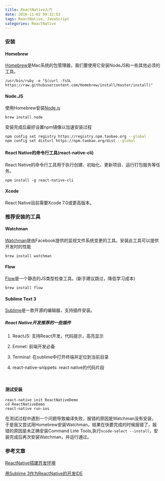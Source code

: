 ```yaml
---
title: ReactNative入门
date: 2016-11-02 09:32:53
tags: ReactNative, JavaScript
categories: ReactNative
---
```


### 安装

#### Homebrew

[Homebrew](http://brew.sh/)是Mac系统的包管理器，我们要使用它安装NodeJS和一些其他必须的工具。

```shell
/usr/bin/ruby -e "$(curl -fsSL https://raw.githubusercontent.com/Homebrew/install/master/install)"
```

#### Node.JS

使用Homebrew安装[Node.js](https://nodejs.org/en/)

```shell
brew install node
```

安装完成后最好设置npm镜像以加速安装过程

```sh
npm config set registry https://registry.npm.taobao.org --global
npm config set disturl https://npm.taobao.org/dist --global
```

#### React Native的命令行工具(react-native-cli)

React Native的命令行工具用于执行创建、初始化、更新项目、运行打包服务等任务。

```shell
npm install -g react-native-cli
```

#### Xcode

React Native目前需要Xcode 7.0或更高版本。

### 推荐安装的工具

#### Watchman

[Watchman](https://facebook.github.io/watchman/docs/install.html)是由Facebook提供的监视文件系统变更的工具。安装此工具可以提供开发时的性能

```shell
brew install watchman
```

#### Flow

[Flow](https://www.flowtype.org/)是一个静态的JS类型检查工具。(新手建议跳过，降低学习成本)

```shell
brew install flow
```

#### Sublime Text 3

[Sublime](http://www.sublimetext.com)是一款开源的编辑器，支持插件安装。

##### React Native开发推荐的一些插件

1. ReactJS: 支持React开发，代码提示，高亮显示

2. Emmet: 前端开发必备

3. Terminal: 在sublime中打开终端并定位到当前目录

4. react-native-snippets: react native的代码片段

   ​

#### 测试安装

```shell
react-native init ReactNativeDemo
cd ReactNativeDemo
react-native run-ios
```

在测试过程中遇到一个问题导致编译失败，报错的原因是Watchman没有安装，于是我又尝试用Homebrew安装Watchman，结果在快要完成的时候报错了，报错的原因是未正确安装Command Line Tools,执行`xcode-select --install`，安装完成后再次安装Watchman，并运行通过。

### 参考文章

[ReactNative搭建开发环境](http://reactnative.cn/docs/0.36/getting-started.html#content)

[用Sublime 3作为ReactNative的开发IDE](http://www.jianshu.com/p/2ddfff095e90)

